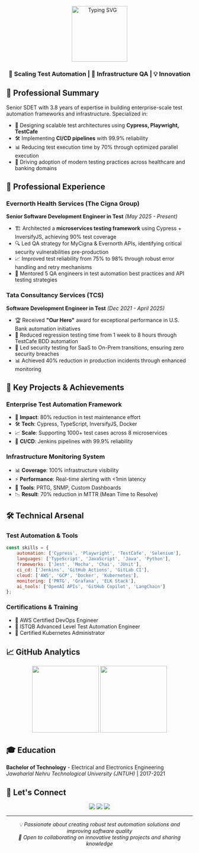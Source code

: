 <div align="center">
  <img height="150" src="https://readme-typing-svg.demolab.com?font=Fira+Code&size=35&duration=3000&pause=1000&color=6A5ACD&center=true&vCenter=true&multiline=true&random=false&width=600&height=100&lines=Hi+%F0%9F%91%8B%2C+I'm+Nilesh+Singh;SDET+%7C+Automation+Architect" alt="Typing SVG" />
</div>

<h3 align="center">🎯 Scaling Test Automation | 🚀 Infrastructure QA | 💡 Innovation</h3>

## 💫 Professional Summary
Senior SDET with 3.8 years of expertise in building enterprise-scale test automation frameworks and infrastructure. Specialized in:
- 🔄 Designing scalable test architectures using **Cypress, Playwright, TestCafe**
- 🛠 Implementing **CI/CD pipelines** with 99.9% reliability
- 📊 Reducing test execution time by 70% through optimized parallel execution
- 🌟 Driving adoption of modern testing practices across healthcare and banking domains

## 🏢 Professional Experience

### Evernorth Health Services (The Cigna Group)
**Senior Software Development Engineer in Test** *(May 2025 - Present)*
- 🏗️ Architected a **microservices testing framework** using Cypress + InversifyJS, achieving 90% test coverage
- 🔍 Led QA strategy for MyCigna & Evernorth APIs, identifying critical security vulnerabilities pre-production
- 📈 Improved test reliability from 75% to 98% through robust error handling and retry mechanisms
- 🤝 Mentored 5 QA engineers in test automation best practices and API testing strategies

### Tata Consultancy Services (TCS)
**Software Development Engineer in Test** *(Dec 2021 - April 2025)*
- 🏆 Received **"Our Hero"** award for exceptional performance in U.S. Bank automation initiatives
- 🚀 Reduced regression testing time from 1 week to 8 hours through TestCafe BDD automation
- 🔐 Led security testing for SaaS to On-Prem transitions, ensuring zero security breaches
- 📊 Achieved 40% reduction in production incidents through enhanced monitoring

## 🎯 Key Projects & Achievements

### Enterprise Test Automation Framework
- 🎯 **Impact**: 80% reduction in test maintenance effort
- 🛠️ **Tech**: Cypress, TypeScript, InversifyJS, Docker
- 📈 **Scale**: Supporting 1000+ test cases across 8 microservices
- 🔄 **CI/CD**: Jenkins pipelines with 99.9% reliability

### Infrastructure Monitoring System
- 📊 **Coverage**: 100% infrastructure visibility
- ⚡ **Performance**: Real-time alerting with <1min latency
- 🔧 **Tools**: PRTG, SNMP, Custom Dashboards
- 📉 **Result**: 70% reduction in MTTR (Mean Time to Resolve)

## 🛠️ Technical Arsenal

### Test Automation & Tools
```javascript
const skills = {
    automation: ['Cypress', 'Playwright', 'TestCafe', 'Selenium'],
    languages: ['TypeScript', 'JavaScript', 'Java', 'Python'],
    frameworks: ['Jest', 'Mocha', 'Chai', 'JUnit'],
    ci_cd: ['Jenkins', 'GitHub Actions', 'GitLab CI'],
    cloud: ['AWS', 'GCP', 'Docker', 'Kubernetes'],
    monitoring: ['PRTG', 'Grafana', 'ELK Stack'],
    ai_tools: ['OpenAI APIs', 'GitHub Copilot', 'LangChain']
};
```

### Certifications & Training
- 🏅 AWS Certified DevOps Engineer
- 🏅 ISTQB Advanced Level Test Automation Engineer
- 🏅 Certified Kubernetes Administrator

## 📈 GitHub Analytics
<p align="center">
  <img height="180em" src="https://github-readme-stats.vercel.app/api?username=Nilesh0412&show_icons=true&theme=tokyonight&include_all_commits=true&count_private=true"/>
  <img height="180em" src="https://github-readme-streak-stats.herokuapp.com/?user=Nilesh0412&theme=tokyonight"/>
</p>

## 🎓 Education
**Bachelor of Technology** - Electrical and Electronics Engineering  
*Jawaharlal Nehru Technological University (JNTUH)* | 2017-2021

## 🤝 Let's Connect
<p align="center">
  <a href="https://linkedin.com/in/nileshsingh-sdet"><img src="https://img.shields.io/badge/LinkedIn-0077B5?style=for-the-badge&logo=linkedin&logoColor=white"/></a>
  <a href="mailto:nileshsingh.sdet@gmail.com"><img src="https://img.shields.io/badge/Email-D14836?style=for-the-badge&logo=gmail&logoColor=white"/></a>
  <a href="https://github.com/Nilesh0412"><img src="https://img.shields.io/badge/GitHub-100000?style=for-the-badge&logo=github&logoColor=white"/></a>
</p>

---

<p align="center">
  <i>💡 Passionate about creating robust test automation solutions and improving software quality</i><br>
  <i>🤝 Open to collaborating on innovative testing projects and sharing knowledge</i>
</p>
